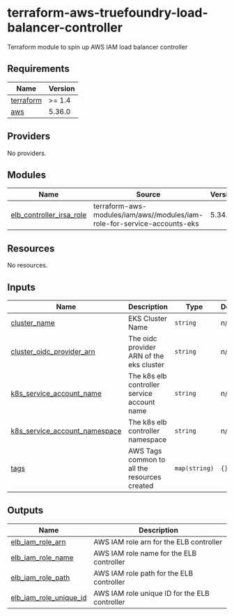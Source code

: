 # terraform-aws-truefoundry-load-balancer-controller
Terraform module to spin up AWS IAM load balancer controller

<!-- BEGIN_TF_DOCS -->
## Requirements

| Name | Version |
|------|---------|
| <a name="requirement_terraform"></a> [terraform](#requirement\_terraform) | >= 1.4 |
| <a name="requirement_aws"></a> [aws](#requirement\_aws) | 5.36.0 |

## Providers

No providers.

## Modules

| Name | Source | Version |
|------|--------|---------|
| <a name="module_elb_controller_irsa_role"></a> [elb\_controller\_irsa\_role](#module\_elb\_controller\_irsa\_role) | terraform-aws-modules/iam/aws//modules/iam-role-for-service-accounts-eks | 5.34.0 |

## Resources

No resources.

## Inputs

| Name | Description | Type | Default | Required |
|------|-------------|------|---------|:--------:|
| <a name="input_cluster_name"></a> [cluster\_name](#input\_cluster\_name) | EKS Cluster Name | `string` | n/a | yes |
| <a name="input_cluster_oidc_provider_arn"></a> [cluster\_oidc\_provider\_arn](#input\_cluster\_oidc\_provider\_arn) | The oidc provider ARN of the eks cluster | `string` | n/a | yes |
| <a name="input_k8s_service_account_name"></a> [k8s\_service\_account\_name](#input\_k8s\_service\_account\_name) | The k8s elb controller service account name | `string` | n/a | yes |
| <a name="input_k8s_service_account_namespace"></a> [k8s\_service\_account\_namespace](#input\_k8s\_service\_account\_namespace) | The k8s elb controller namespace | `string` | n/a | yes |
| <a name="input_tags"></a> [tags](#input\_tags) | AWS Tags common to all the resources created | `map(string)` | `{}` | no |

## Outputs

| Name | Description |
|------|-------------|
| <a name="output_elb_iam_role_arn"></a> [elb\_iam\_role\_arn](#output\_elb\_iam\_role\_arn) | AWS IAM role arn for the ELB controller |
| <a name="output_elb_iam_role_name"></a> [elb\_iam\_role\_name](#output\_elb\_iam\_role\_name) | AWS IAM role name for the ELB controller |
| <a name="output_elb_iam_role_path"></a> [elb\_iam\_role\_path](#output\_elb\_iam\_role\_path) | AWS IAM role path for the ELB controller |
| <a name="output_elb_iam_role_unique_id"></a> [elb\_iam\_role\_unique\_id](#output\_elb\_iam\_role\_unique\_id) | AWS IAM role unique ID for the ELB controller |
<!-- END_TF_DOCS -->